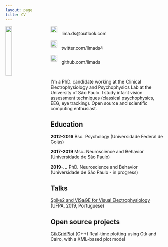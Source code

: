 ```yaml
---
layout: page
title: CV
---
```


<img src="../img/avatar.jpg" style="display:block;float:left;width:20%;margin-right:3em" />

<div style="display:grid;grid-template-columns:1fr;grid-template-rows:1fr 1fr 1fr">

<div style="display:inline-grid;grid-row:1;grid-column:1">
<a href="mailto:lima.ds@outlook.com">
	<img src="../img/mail.png" style="display:inline;align:left;float:left;width:1.5em;margin-right:1em" /> 
	<p style="align:left;float:left"> lima.ds@outlook.com </p>
</a>
</div>

<div style="display:inline-grid;grid-row:2;grid-column:1">
<a href="http://twitter.com/limads4">
	<img src="../img/twitter.png" style="display:inline;align:left;float:left;width:1.5em;margin-right:1em" /> 
	<p style="align:left;float:left"> twitter.com/limads4 </p>
</a>
</div>

<div style="display:inline-grid;grid-row:3;grid-column:1">
<a href="http://github.com/limads">
	<img src="../img/github.png" style="display:inline;align:left;float:left;width:1.5em;margin-right:1em" /> 
	<p style="align:left;float:left"> github.com/limads </p>
</a>
</div>

</div>

<br />

I'm a PhD. candidate working at the Clinical Electrophysiology and Psychophysics Lab at the University of São Paulo. I study infant vision assessment techniques (classical psychophysics, EEG, eye tracking). Open source and scientific computing enthusiast.

## Education

**2012-2016** Bsc. Psychology (Universidade Federal de Goiás)

**2017-2019** Msc. Neuroscience and Behavior (Universidade de São Paulo)

**2019-...** PhD. Neuroscience and Behavior (Universidade de São Paulo - in progress)

## Talks

[Spike2 and ViSaGE for Visual Electrophysiology](../docs/spike2visage.pdf) (UFPA, 2019, Portuguese) 

## Open source projects

[GtkGridPlot](https://github.com/limads/gtkgridplot) (C++) Real-time plotting using Gtk and Cairo, with a XML-based plot model

